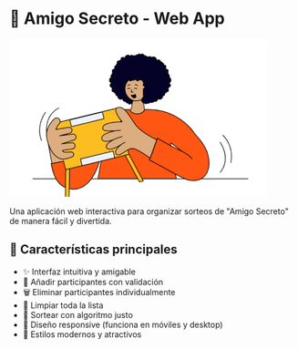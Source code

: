 # 🎁 Amigo Secreto - Web App

![Preview de la aplicación](assets/amigo-secreto.png)

Una aplicación web interactiva para organizar sorteos de "Amigo Secreto" de manera fácil y divertida.

## 🚀 Características principales

- ✨ Interfaz intuitiva y amigable
- 📝 Añadir participantes con validación
- 🗑️ Eliminar participantes individualmente
- 🔄 Limpiar toda la lista
- 🎯 Sortear con algoritmo justo
- 📱 Diseño responsive (funciona en móviles y desktop)
- 🎨 Estilos modernos y atractivos

